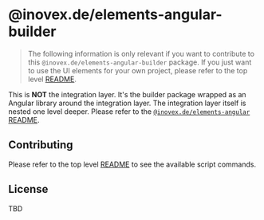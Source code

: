 # @inovex.de/elements-angular-builder

> The following information is only relevant if you want to contribute to this `@inovex.de/elements-angular-builder`
> package. If you just want to use the UI elements for your own project, please refer to the top level
> [README](../../README.md).

This is **NOT** the integration layer. It's the builder package wrapped as an Angular library around the
integration layer. The integration layer itself is nested one level deeper. Please refer to the [`@inovex.de/elements-angular` README](elements/README.md).

## Contributing

Please refer to the top level [README](../../README.md) to see the available script commands.

## License

TBD
